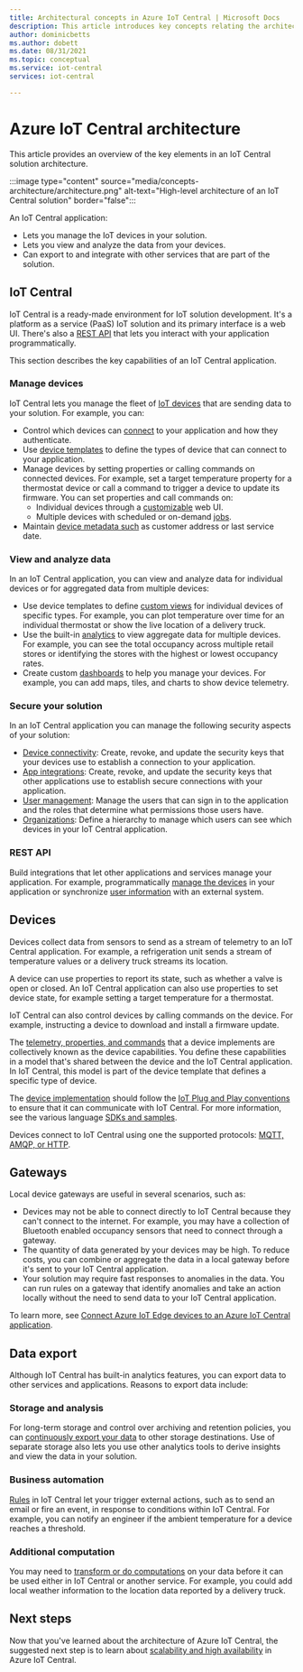 ```yaml
---
title: Architectural concepts in Azure IoT Central | Microsoft Docs
description: This article introduces key concepts relating the architecture of Azure IoT Central
author: dominicbetts
ms.author: dobett
ms.date: 08/31/2021
ms.topic: conceptual
ms.service: iot-central
services: iot-central

---
```


# Azure IoT Central architecture

This article provides an overview of the key elements in an IoT Central solution architecture.

:::image type="content" source="media/concepts-architecture/architecture.png" alt-text="High-level architecture of an IoT Central solution" border="false":::

An IoT Central application:

- Lets you manage the IoT devices in your solution.
- Lets you view and analyze the data from your devices.
- Can export to and integrate with other services that are part of the solution.

## IoT Central

IoT Central is a ready-made environment for IoT solution development. It's a platform as a service (PaaS) IoT solution and its primary interface is a web UI. There's also a [REST API](#rest-api) that lets you interact with your application programmatically.

This section describes the key capabilities of an IoT Central application.

### Manage devices

IoT Central lets you manage the fleet of [IoT devices](#devices) that are sending data to your solution. For example, you can:

- Control which devices can [connect](concepts-get-connected.md) to your application and how they authenticate.
- Use [device templates](concepts-device-templates.md) to define the types of device that can connect to your application.
- Manage devices by setting properties or calling commands on connected devices. For example, set a target temperature property for a thermostat device or call a command to trigger a device to update its firmware. You can set properties and call commands on:
  - Individual devices through a [customizable](concepts-device-templates.md#views) web UI.
  - Multiple devices with scheduled or on-demand [jobs](howto-manage-devices-in-bulk.md).
- Maintain [device metadata such](concepts-device-templates.md#cloud-properties) as customer address or last service date.

### View and analyze data

In an IoT Central application, you can view and analyze data for individual devices or for aggregated data from multiple devices:

- Use device templates to define [custom views](howto-set-up-template.md#views) for individual devices of specific types. For example, you can plot temperature over time for an individual thermostat or show the live location of a delivery truck.
- Use the built-in [analytics](tutorial-use-device-groups.md) to view aggregate data for multiple devices. For example, you can see the total occupancy across multiple retail stores or identifying the stores with the highest or lowest occupancy rates.
- Create custom [dashboards](howto-manage-dashboards.md) to help you manage your devices. For example, you can add maps, tiles, and charts to show device telemetry.  

### Secure your solution

In an IoT Central application you can manage the following security aspects of your solution:

- [Device connectivity](concepts-get-connected.md): Create, revoke, and update the security keys that your devices use to establish a connection to your application.
- [App integrations](howto-authorize-rest-api.md#get-an-api-token): Create, revoke, and update the security keys that other applications use to establish secure connections with your application.
- [User management](howto-manage-users-roles.md): Manage the users that can sign in to the application and the roles that determine what permissions those users have.
- [Organizations](howto-create-organizations.md): Define a hierarchy to manage which users can see which devices in your IoT Central application.

### REST API

Build integrations that let other applications and services manage your application. For example, programmatically [manage the devices](howto-control-devices-with-rest-api.md) in your application or synchronize [user information](howto-manage-users-roles-with-rest-api.md) with an external system.

## Devices

Devices collect data from sensors to send as a stream of telemetry to an IoT Central application. For example, a refrigeration unit sends a stream of temperature values or a delivery truck streams its location.

A device can use properties to report its state, such as whether a valve is open or closed. An IoT Central application can also use properties to set device state, for example setting a target temperature for a thermostat.

IoT Central can also control devices by calling commands on the device. For example, instructing a device to download and install a firmware update.

The [telemetry, properties, and commands](concepts-telemetry-properties-commands.md) that a device implements are collectively known as the device capabilities. You define these capabilities in a model that's shared between the device and the IoT Central application. In IoT Central, this model is part of the device template that defines a specific type of device.

The [device implementation](tutorial-connect-device.md) should follow the [IoT Plug and Play conventions](../../iot-develop/concepts-convention.md) to ensure that it can communicate with IoT Central. For more information, see the various language [SDKs and samples](../../iot-develop/libraries-sdks.md).

Devices connect to IoT Central using one the supported protocols: [MQTT, AMQP, or HTTP](../../iot-hub/iot-hub-devguide-protocols.md).

## Gateways

Local device gateways are useful in several scenarios, such as:

- Devices may not be able to connect directly to IoT Central because they can't connect to the internet. For example, you may have a collection of Bluetooth enabled occupancy sensors that need to connect through a gateway.
- The quantity of data generated by your devices may be high. To reduce costs, you can combine or aggregate the data in a local gateway before it's sent to your IoT Central application.
- Your solution may require fast responses to anomalies in the data. You can run rules on a gateway that identify anomalies and take an action locally without the need to send data to your IoT Central application.

To learn more, see [Connect Azure IoT Edge devices to an Azure IoT Central application](concepts-iot-edge.md).

## Data export

Although IoT Central has built-in analytics features, you can export data to other services and applications. Reasons to export data include:

### Storage and analysis

For long-term storage and control over archiving and retention policies, you can [continuously export your data](howto-export-data.md) to other storage destinations. Use of separate storage also lets you use other analytics tools to derive insights and view the data in your solution.

### Business automation

[Rules](howto-configure-rules-advanced.md) in IoT Central let your trigger external actions, such as to send an email or fire an event, in response to conditions within IoT Central. For example, you can notify an engineer if the ambient temperature for a device reaches a threshold.

### Additional computation

You may need to [transform or do computations](howto-transform-data.md) on your data before it can be used either in IoT Central or another service. For example, you could add local weather information to the location data reported by a delivery truck.

## Next steps

Now that you've learned about the architecture of Azure IoT Central, the suggested next step is to learn about [scalability and high availability](concepts-scalability-availability.md) in Azure IoT Central.
